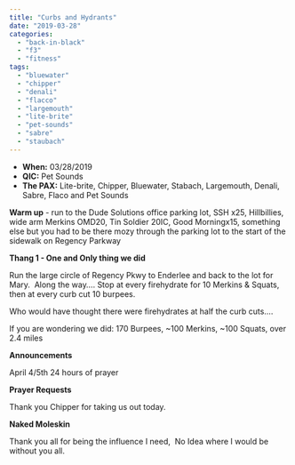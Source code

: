 ```yaml
---
title: "Curbs and Hydrants"
date: "2019-03-28"
categories: 
  - "back-in-black"
  - "f3"
  - "fitness"
tags: 
  - "bluewater"
  - "chipper"
  - "denali"
  - "flacco"
  - "largemouth"
  - "lite-brite"
  - "pet-sounds"
  - "sabre"
  - "staubach"
---
```


- **When:** 03/28/2019
- **QIC:** Pet Sounds
- **The PAX:** Lite-brite, Chipper, Bluewater, Stabach, Largemouth, Denali, Sabre, Flaco and Pet Sounds

**Warm up** - run to the Dude Solutions office parking lot, SSH x25, Hillbillies, wide arm Merkins OMD20, Tin Soldier 20IC, Good Morningx15, something else but you had to be there mozy through the parking lot to the start of the sidewalk on Regency Parkway

**Thang 1 - One and Only thing we did**

Run the large circle of Regency Pkwy to Enderlee and back to the lot for Mary.  Along the way…. Stop at every firehydrate for 10 Merkins & Squats, then at every curb cut 10 burpees.

Who would have thought there were firehydrates at half the curb cuts….

If you are wondering we did: 170 Burpees, ~100 Merkins, ~100 Squats, over 2.4 miles

**Announcements**

April 4/5th 24 hours of prayer

**Prayer Requests**

Thank you Chipper for taking us out today.    

**Naked Moleskin**

Thank you all for being the influence I need,  No Idea where I would be without you all.
